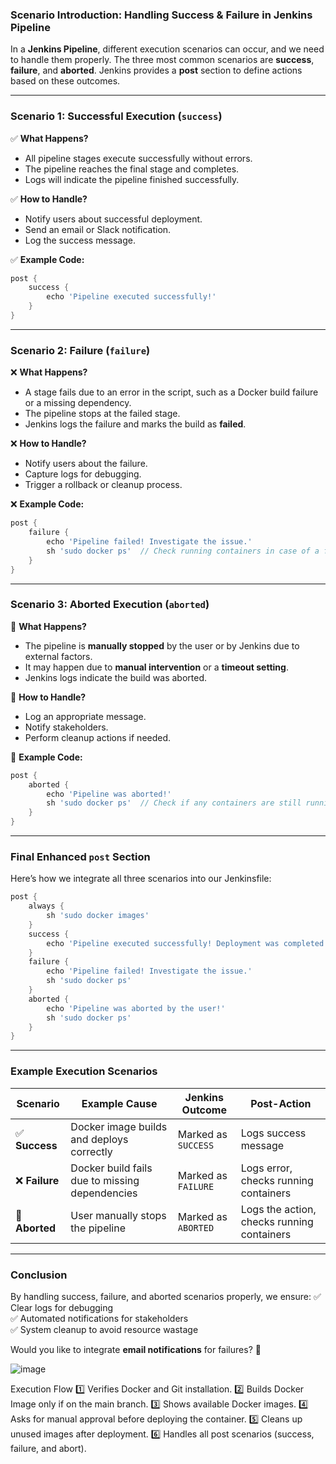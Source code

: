 ### **Scenario Introduction: Handling Success & Failure in Jenkins Pipeline**  

In a **Jenkins Pipeline**, different execution scenarios can occur, and we need to handle them properly. The three most common scenarios are **success**, **failure**, and **aborted**. Jenkins provides a **post** section to define actions based on these outcomes.

---

### **Scenario 1: Successful Execution (`success`)**  
✅ **What Happens?**  
- All pipeline stages execute successfully without errors.  
- The pipeline reaches the final stage and completes.  
- Logs will indicate the pipeline finished successfully.  

✅ **How to Handle?**  
- Notify users about successful deployment.  
- Send an email or Slack notification.  
- Log the success message.  

✅ **Example Code:**  
```groovy
post {
    success {
        echo 'Pipeline executed successfully!'
    }
}
```

---

### **Scenario 2: Failure (`failure`)**  
❌ **What Happens?**  
- A stage fails due to an error in the script, such as a Docker build failure or a missing dependency.  
- The pipeline stops at the failed stage.  
- Jenkins logs the failure and marks the build as **failed**.  

❌ **How to Handle?**  
- Notify users about the failure.  
- Capture logs for debugging.  
- Trigger a rollback or cleanup process.  

❌ **Example Code:**  
```groovy
post {
    failure {
        echo 'Pipeline failed! Investigate the issue.'
        sh 'sudo docker ps'  // Check running containers in case of a failure
    }
}
```

---

### **Scenario 3: Aborted Execution (`aborted`)**  
🛑 **What Happens?**  
- The pipeline is **manually stopped** by the user or by Jenkins due to external factors.  
- It may happen due to **manual intervention** or a **timeout setting**.  
- Jenkins logs indicate the build was aborted.  

🛑 **How to Handle?**  
- Log an appropriate message.  
- Notify stakeholders.  
- Perform cleanup actions if needed.  

🛑 **Example Code:**  
```groovy
post {
    aborted {
        echo 'Pipeline was aborted!'
        sh 'sudo docker ps'  // Check if any containers are still running
    }
}
```

---

### **Final Enhanced `post` Section**
Here’s how we integrate all three scenarios into our Jenkinsfile:
```groovy
post {
    always {
        sh 'sudo docker images'
    }
    success {
        echo 'Pipeline executed successfully! Deployment was completed.'
    }
    failure {
        echo 'Pipeline failed! Investigate the issue.'
        sh 'sudo docker ps'
    }
    aborted {
        echo 'Pipeline was aborted by the user!'
        sh 'sudo docker ps'
    }
}
```

---

### **Example Execution Scenarios**
| Scenario  | Example Cause | Jenkins Outcome | Post-Action |
|-----------|-------------|----------------|-------------|
| ✅ **Success** | Docker image builds and deploys correctly | Marked as `SUCCESS` | Logs success message |
| ❌ **Failure** | Docker build fails due to missing dependencies | Marked as `FAILURE` | Logs error, checks running containers |
| 🛑 **Aborted** | User manually stops the pipeline | Marked as `ABORTED` | Logs the action, checks running containers |

---

### **Conclusion**
By handling success, failure, and aborted scenarios properly, we ensure:
✅ Clear logs for debugging  
✅ Automated notifications for stakeholders  
✅ System cleanup to avoid resource wastage  

Would you like to integrate **email notifications** for failures? 🚀

![image](https://github.com/user-attachments/assets/261597de-579a-4b67-aa46-4bbe03219575)


Execution Flow
1️⃣ Verifies Docker and Git installation.
2️⃣ Builds Docker Image only if on the main branch.
3️⃣ Shows available Docker images.
4️⃣ Asks for manual approval before deploying the container.
5️⃣ Cleans up unused images after deployment.
6️⃣ Handles all post scenarios (success, failure, and abort).
